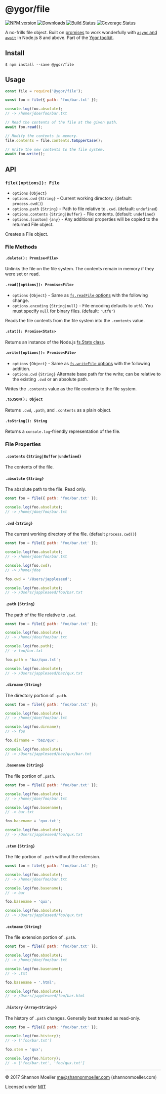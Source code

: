 # @ygor/file

[![NPM version][npm-img]][npm-url] [![Downloads][downloads-img]][npm-url] [![Build Status][travis-img]][travis-url] [![Coverage Status][coveralls-img]][coveralls-url]

A no-frills file object. Built on [promises](https://developer.mozilla.org/en-US/docs/Web/JavaScript/Guide/Using_promises) to work wonderfully with [`async` and `await`](https://developer.mozilla.org/en-US/docs/Web/JavaScript/Reference/Statements/async_function) in Node.js 8 and above. Part of the [Ygor toolkit](https://github.com/shannonmoeller/ygor#readme).

## Install

```console
$ npm install --save @ygor/file
```

## Usage

```js
const file = require('@ygor/file');

const foo = file({ path: 'foo/bar.txt' });

console.log(foo.absolute);
// -> /home/jdoe/foo/bar.txt

// Read the contents of the file at the given path.
await foo.read();

// Modify the contents in memory.
file.contents = file.contents.toUpperCase();

// Write the new contents to the file system.
await foo.write();
```

## API

### `file([options]): File`

- `options` `{Object}`
- `options.cwd` `{String}` - Current working directory. (default: `process.cwd()`)
- `options.path` `{String}` - Path to file relative to `.cwd`. (default: `undefined`)
- `options.contents` `{String|Buffer}` - File contents. (default: `undefined`)
- `options.[custom]` `{any}` - Any additional properties will be copied to the returned File object.

Creates a File object.

### File Methods

#### `.delete(): Promise<File>`

Unlinks the file on the file system. The contents remain in memory if they were set or read.

#### `.read([options]): Promise<File>`

- `options` `{Object}` - Same as [`fs.readFile` options](https://nodejs.org/dist/latest-v8.x/docs/api/fs.html#fs_fs_readfile_path_options_callback) with the following change.
- `options.encoding` `{String|null}` - File encoding defaults to `utf8`. You must specify `null` for binary files. (default: `'utf8'`)

Reads the file contents from the file system into the `.contents` value.

#### `.stat(): Promise<Stats>`

Returns an instance of the Node.js [fs.Stats class](https://nodejs.org/dist/latest-v8.x/docs/api/fs.html#fs_class_fs_stats).

#### `.write([options]): Promise<File>`

- `options` `{Object}` - Same as [`fs.writeFile` options](https://nodejs.org/dist/latest-v8.x/docs/api/fs.html#fs_fs_writefile_file_data_options_callback) with the following addition.
- `options.cwd` `{String}` Alternate base path for the write; can be relative to the existing `.cwd` or an absolute path.

Writes the `.contents` value as the file contents to the file system.

#### `.toJSON(): Object`

Returns `.cwd`, `.path`, and `.contents` as a plain object.

#### `.toString(): String`

Returns a `console.log`-friendly representation of the file.

### File Properties

#### `.contents` `{String|Buffer|undefined}`

The contents of the file.

#### `.absolute` `{String}`

The absolute path to the file. Read only.

```js
const foo = file({ path: 'foo/bar.txt' });

console.log(foo.absolute);
// -> /home/jdoe/foo/bar.txt
```

#### `.cwd` `{String}`

The current working directory of the file. (default `process.cwd()`)

```js
const foo = file({ path: 'foo/bar.txt' });

console.log(foo.absolute);
// -> /home/jdoe/foo/bar.txt

console.log(foo.cwd);
// -> /home/jdoe

foo.cwd = '/Users/jappleseed';

console.log(foo.absolute);
// -> /Users/jappleseed/foo/bar.txt
```

#### `.path` `{String}`

The path of the file relative to `.cwd`.

```js
const foo = file({ path: 'foo/bar.txt' });

console.log(foo.absolute);
// -> /home/jdoe/foo/bar.txt

console.log(foo.path);
// -> foo/bar.txt

foo.path = 'baz/qux.txt';

console.log(foo.absolute);
// -> /Users/jappleseed/baz/qux.txt
```

#### `.dirname` `{String}`

The directory portion of `.path`.

```js
const foo = file({ path: 'foo/bar.txt' });

console.log(foo.absolute);
// -> /home/jdoe/foo/bar.txt

console.log(foo.dirname);
// -> foo

foo.dirname = 'baz/qux';

console.log(foo.absolute);
// -> /Users/jappleseed/baz/qux/bar.txt
```

#### `.basename` `{String}`

The file portion of `.path`.

```js
const foo = file({ path: 'foo/bar.txt' });

console.log(foo.absolute);
// -> /home/jdoe/foo/bar.txt

console.log(foo.basename);
// -> bar.txt

foo.basename = 'qux.txt';

console.log(foo.absolute);
// -> /Users/jappleseed/foo/qux.txt
```

#### `.stem` `{String}`

The file portion of `.path` without the extension.

```js
const foo = file({ path: 'foo/bar.txt' });

console.log(foo.absolute);
// -> /home/jdoe/foo/bar.txt

console.log(foo.basename);
// -> bar

foo.basename = 'qux';

console.log(foo.absolute);
// -> /Users/jappleseed/foo/qux.txt
```

#### `.extname` `{String}`

The file extension portion of `.path`.

```js
const foo = file({ path: 'foo/bar.txt' });

console.log(foo.absolute);
// -> /home/jdoe/foo/bar.txt

console.log(foo.basename);
// -> .txt

foo.basename = '.html';

console.log(foo.absolute);
// -> /Users/jappleseed/foo/bar.html
```

#### `.history` `{Array<String>}`

The history of `.path` changes. Generally best treated as read-only.

```js
const foo = file({ path: 'foo/bar.txt' });

console.log(foo.history);
// -> ['foo/bar.txt']

foo.stem = 'qux';

console.log(foo.history);
// -> ['foo/bar.txt', 'foo/qux.txt']
```

----

© 2017 Shannon Moeller <me@shannonmoeller.com> (shannonmoeller.com)

Licensed under [MIT](http://shannonmoeller.com/mit.txt)

[coveralls-img]: http://img.shields.io/coveralls/shannonmoeller/ygor/master.svg?style=flat-square
[coveralls-url]: https://coveralls.io/r/shannonmoeller/ygor
[downloads-img]: http://img.shields.io/npm/dm/@ygor/file.svg?style=flat-square
[npm-img]:       http://img.shields.io/npm/v/@ygor/file.svg?style=flat-square
[npm-url]:       https://npmjs.org/package/@ygor/file
[travis-img]:    http://img.shields.io/travis/shannonmoeller/ygor/master.svg?style=flat-square
[travis-url]:    https://travis-ci.org/shannonmoeller/ygor
